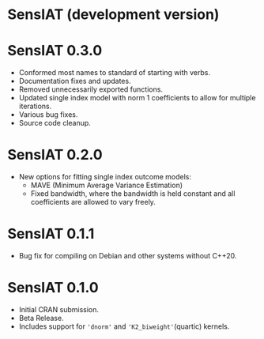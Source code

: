 # SensIAT (development version)

# SensIAT 0.3.0

* Conformed most names to standard of starting with verbs.
* Documentation fixes and updates.
* Removed unnecessarily exported functions.
* Updated single index model with norm 1 coefficients to allow for multiple iterations.
* Various bug fixes.
* Source code cleanup.


# SensIAT 0.2.0

* New options for fitting single index outcome models:
    + MAVE (Minimum Average Variance Estimation)
    + Fixed bandwidth, where the bandwidth is held constant and all coefficients are allowed to vary freely.

# SensIAT 0.1.1

* Bug fix for compiling on Debian and other systems without C++20.

# SensIAT 0.1.0

* Initial CRAN submission.
* Beta Release.
* Includes support for `'dnorm'` and `'K2_biweight'`(quartic) kernels.
